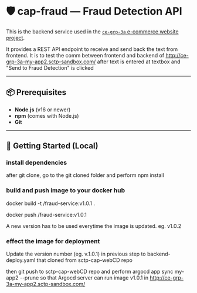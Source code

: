 # 🛡️ cap-fraud — Fraud Detection API

This is the backend service used in the [`ce-grp-3a` e-commerce website project](http://ce-grp-3a-my-app2.sctp-sandbox.com/). 

It provides a REST API endpoint to receive and send back the text from frontend. 
It is to test the comm between frontend and backend of http://ce-grp-3a-my-app2.sctp-sandbox.com/ after text is entered at textbox and "Send to Fraud Detection" is clicked

---

## 📦 Prerequisites

- **Node.js** (v16 or newer)
- **npm** (comes with Node.js)
- **Git**

---

## 🚀 Getting Started (Local)

### install dependencies
after git clone, go to the git cloned folder and perform
   npm install 

### build and push image to your docker hub
docker build -t <dockerhub-username>/fraud-service:v1.0.1 .

docker push <dockerhub-username>/fraud-service:v1.0.1

A new version has to be used everytime the image is updated. eg. v1.0.2

### effect the image for deployment 
Update the version number (eg. v.1.0.1) in previous step to backend-deploy.yaml that cloned from sctp-cap-webCD repo

then git push to sctp-cap-webCD repo and perform
argocd app sync my-app2  --prune
so that Argocd server can run image v1.0.1 in http://ce-grp-3a-my-app2.sctp-sandbox.com/
 